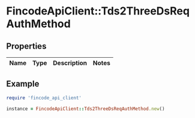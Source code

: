 # FincodeApiClient::Tds2ThreeDsReqAuthMethod

## Properties

| Name | Type | Description | Notes |
| ---- | ---- | ----------- | ----- |

## Example

```ruby
require 'fincode_api_client'

instance = FincodeApiClient::Tds2ThreeDsReqAuthMethod.new()
```

